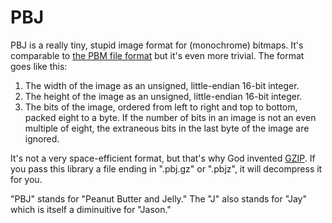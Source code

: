 PBJ
===

PBJ is a really tiny, stupid image format for (monochrome) bitmaps. It's
comparable to [the PBM file format](http://netpbm.sourceforge.net/doc/pbm.html)
but it's even more trivial. The format goes like this:

1.  The width of the image as an unsigned, little-endian 16-bit integer.
2.  The height of the image as an unsigned, little-endian 16-bit integer.
3.  The bits of the image, ordered from left to right and top to bottom, packed
    eight to a byte. If the number of bits in an image is not an even multiple
    of eight, the extraneous bits in the last byte of the image are ignored.

It's not a very space-efficient format, but that's why God invented
[GZIP](http://zlib.net/). If you pass this library a file ending in ".pbj.gz"
or ".pbjz", it will decompress it for you.

"PBJ" stands for "Peanut Butter and Jelly." The "J" also stands for "Jay" which
is itself a diminuitive for "Jason."
